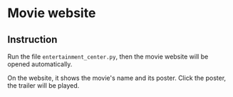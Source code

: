 # Movie website
## **Instruction**
Run the file `entertainment_center.py`, then the movie website will be opened automatically.

On the website, it shows the movie's name and its poster. Click the poster, the trailer will be played.

